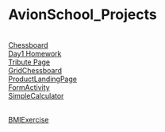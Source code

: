 

# AvionSchool_Projects
\
[Chessboard](https://leonram1245.github.io/batch5-activities/Chessboard/)
\
[Day1 Homework](https://leonram1245.github.io/batch5-activities/Day%201/)
\
[Tribute Page](https://leonram1245.github.io/batch5-activities/Tribute%20Page/)
\
[GridChessboard](https://leonram1245.github.io/batch5-activities/Grid_Chessboard/)
\
[ProductLandingPage](https://leonram1245.github.io/batch5-activities/Product%20Landing%20Page/#)
\
[FormActivity](https://leonram1245.github.io/batch5-activities/Form_Activity/)
\
[SimpleCalculator](https://leonram1245.github.io/batch5-activities/Simple%20Calculator/)

\
[BMIExercise](https://jsfiddle.net/ybvLpqmh/10/)

